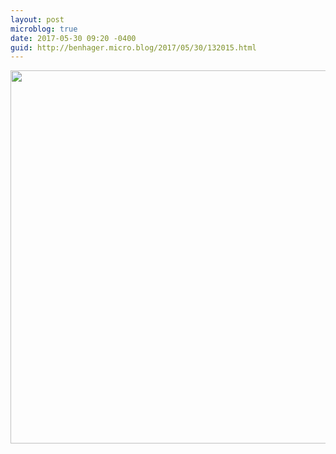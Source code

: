 ```yaml
---
layout: post
microblog: true
date: 2017-05-30 09:20 -0400
guid: http://benhager.micro.blog/2017/05/30/132015.html
---
```



<img src="http://hager.blog/uploads/2017/597f9fbee5.jpg" width="600" height="597" />
